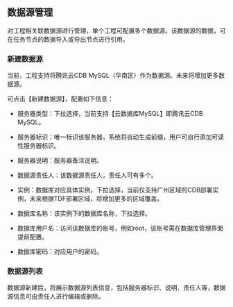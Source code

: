 ## 数据源管理

对工程相关联数据源进行管理，单个工程可配置多个数据源。该数据源的数据，可在任务节点的数据导入或导出节点进行引用。

### 新建数据源

当前，工程支持将腾讯云CDB MySQL（华南区）作为数据源。未来将增加更多数据源。

可点击【新建数据源】，配置如下信息：

- 服务器类型：下拉选择，当前支持【云数据库MySQL】即腾讯云CDB MySQL。

- 服务器标识：唯一标识该服务器，系统将自动生成前缀，用户可自行添加可读性服务器标识。

- 服务器说明：服务器备注说明。

- 数据源责任人：该数据源责任人，责任人可有多个。

- 实例：数据库对应具体实例，下拉选择，当前仅支持广州区域的CDB部署实例，未来根据TDF部署区域，将增加更多的区域覆盖。

- 数据库名称：该实例下的数据库名称，下拉选择。

- 数据库用户名：访问该数据库的账号，例如root，该账号需在数据库管理界面提前配置。

- 数据库密码：对应用户的密码。

### 数据源列表

数据源新建后，将展示数据源列表信息，包括服务器标识、说明、责任人等，数据源信息可由责任人进行编辑或删除。

